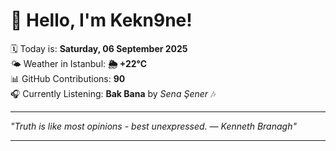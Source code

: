 # 👋 Hello, I'm Kekn9ne!

🗓️ Today is: **Saturday, 06 September 2025**  
🌤️ Weather in Istanbul: **🌦   +22°C**  
📊 GitHub Contributions: **90**  
🎧 Currently Listening: **Bak Bana** by *Sena Şener* 🎶

---

_"Truth is like most opinions - best unexpressed. — *Kenneth Branagh*"_

---
